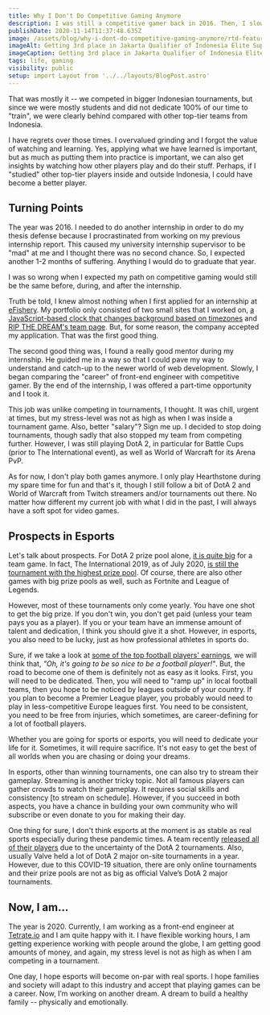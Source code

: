 ```yaml
---
title: Why I Don't Do Competitive Gaming Anymore
description: I was still a competitive gamer back in 2016. Then, I slowly walked away from it.
publishDate: 2020-11-14T11:37:48.635Z
image: /assets/blog/why-i-dont-do-competitive-gaming-anymore/rtd-featuredimage-crop.jpg
imageAlt: Getting 3rd place in Jakarta Qualifier of Indonesia Elite Super League (IESL) in 2015.
imageCaption: Getting 3rd place in Jakarta Qualifier of Indonesia Elite Super League (IESL) in 2015.
tags: life, gaming
visibility: public
setup: import Layout from '../../layouts/BlogPost.astro'
---
```


That was mostly it -- we competed in bigger Indonesian tournaments, but since we were mostly students and did not dedicate 100% of our time to "train", we were clearly behind compared with other top-tier teams from Indonesia.

I have regrets over those times. I overvalued grinding and I forgot the value of watching and learning. Yes, applying what we have learned is important, but as much as putting them into practice is important, we can also get insights by watching how other players play and do their stuff. Perhaps, if I "studied" other top-tier players inside and outside Indonesia, I could have become a better player.

## Turning Points

The year was 2016. I needed to do another internship in order to do my thesis defense because I procrastinated from working on my previous internship report. This caused my university internship supervisor to be "mad" at me and I thought there was no second chance. So, I expected another 1-2 months of suffering. Anything I would do to graduate that year.

I was so wrong when I expected my path on competitive gaming would still be the same before, during, and after the internship.

Truth be told, I knew almost nothing when I first applied for an internship at [eFishery](https://www.efishery.com). My portfolio only consisted of two small sites that I worked on, [a JavaScript-based clock that changes background based on timezones](https://imballinst.github.io/javascript-timezone) and [RIP THE DREAM's team page](https://imballinst.github.io/rtdota2). But, for some reason, the company accepted my application. That was the first good thing.

The second good thing was, I found a really good mentor during my internship. He guided me in a way so that I could pave my way to understand and catch-up to the newer world of web development. Slowly, I began comparing the "career" of front-end engineer with competitive gamer. By the end of the internship, I was offered a part-time opportunity and I took it.

This job was unlike competing in tournaments, I thought. It was chill, urgent at times, but my stress-level was not as high as when I was inside a tournament game. Also, better "salary"? Sign me up. I decided to stop doing tournaments, though sadly that also stopped my team from competing further. However, I was still playing DotA 2, in particular for Battle Cups (prior to The International event), as well as World of Warcraft for its Arena PvP.

As for now, I don't play both games anymore. I only play Hearthstone during my spare time for fun and that's it, though I still follow a bit of DotA 2 and World of Warcraft from Twitch streamers and/or tournaments out there. No matter how different my current job with what I did in the past, I will always have a soft spot for video games.

## Prospects in Esports

Let's talk about prospects. For DotA 2 prize pool alone, [it is quite big](https://dota2.prizetrac.kr/) for a team game. In fact, The International 2019, as of July 2020, [is still the tournament with the highest prize pool](https://www.statista.com/statistics/517940/leading-esports-tournamets-worldwide-by-prize-pool/). Of course, there are also other games with big prize pools as well, such as Fortnite and League of Legends.

However, most of these tournaments only come yearly. You have one shot to get the big prize. If you don't win, you don't get paid (unless your team pays you as a player). If you or your team have an immense amount of talent and dedication, I think you should give it a shot. However, in esports, you also need to be lucky, just as how professional athletes in sports do.

Sure, if we take a look at [some of the top football players' earnings](https://www.fourfourtwo.com/features/the-14-best-paid-footballers-in-the-world-2020), we will think that, _"Oh, it's going to be so nice to be a football player!"_. But, the road to become one of them is definitely not as easy as it looks. First, you will need to be dedicated. Then, you will need to "ramp up" in local football teams, then you hope to be noticed by leagues outside of your country. If you plan to become a Premier League player, you probably would need to play in less-competitive Europe leagues first. You need to be consistent, you need to be free from injuries, which sometimes, are career-defining for a lot of football players.

Whether you are going for sports or esports, you will need to dedicate your life for it. Sometimes, it will require sacrifice. It's not easy to get the best of all worlds when you are chasing or doing your dreams.

In esports, other than winning tournaments, one can also try to stream their gameplay. Streaming is another tricky topic. Not all famous players can gather crowds to watch their gameplay. It requires social skills and consistency [to stream on schedule]. However, if you succeed in both aspects, you have a chance in building your own community who will subscribe or even donate to you for making their day.

One thing for sure, I don't think esports at the moment is as stable as real sports especially during these pandemic times. A team recently [released all of their players](https://twitter.com/TeamGeekFam/status/1303649355736346624) due to the uncertainty of the DotA 2 tournaments. Also, usually Valve held a lot of DotA 2 major on-site tournaments in a year. However, due to this COVID-19 situation, there are only online tournaments and their prize pools are not as big as official Valve’s DotA 2 major tournaments.

## Now, I am...

The year is 2020. Currently, I am working as a front-end engineer at [Tetrate.io](https://www.tetrate.io/) and I am quite happy with it. I have flexible working hours, I am getting experience working with people around the globe, I am getting good amounts of money, and again, my stress level is not as high as when I am competing in a tournament.

One day, I hope esports will become on-par with real sports. I hope families and society will adapt to this industry and accept that playing games can be a career. Now, I’m working on another dream. A dream to build a healthy family -- physically and emotionally.
